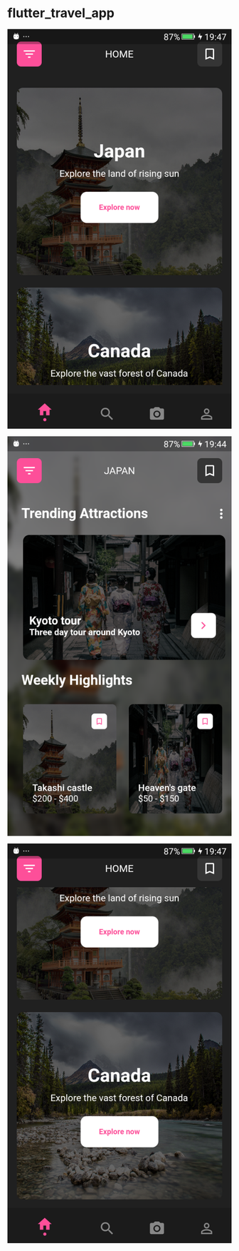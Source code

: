 # flutter_travel_app
![alt text](flutter_02.png)

![alt text](flutter_01.png)

![alt text](flutter_03.png)
